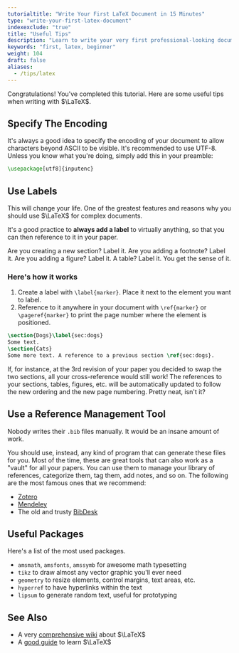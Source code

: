 ```yaml
---
tutorialtitle: "Write Your First LaTeX Document in 15 Minutes"
type: "write-your-first-latex-document"
indexexclude: "true"
title: "Useful Tips"
description: "Learn to write your very first professional-looking document with LaTeX."
keywords: "first, latex, beginner"
weight: 104
draft: false
aliases:
  - /tips/latex
---
```


Congratulations! You've completed this tutorial. Here are some useful tips when writing with $\LaTeX$.

## Specify The Encoding

It's always a good idea to specify the encoding of your document to allow characters beyond ASCII to be visible. It's recommended to use UTF-8. Unless you know what you're doing, simply add this in your preamble:

```latex
\usepackage[utf8]{inputenc}
```

## Use Labels

This will change your life. One of the greatest features and reasons why you should use $\LaTeX$ for complex documents.

It's a good practice to **always add a label** to virtually anything, so that you can then reference to it in your paper.

Are you creating a new section? Label it. Are you adding a footnote? Label it. Are you adding a figure? Label it. A table? Label it. You get the sense of it.

### Here's how it works

1. Create a label with `\label{marker}`. Place it next to the element you want to label.
2. Reference to it anywhere in your document with `\ref{marker}` or `\pageref{marker}` to print the page number where the element is positioned.

```latex
\section{Dogs}\label{sec:dogs}
Some text.
\section{Cats}
Some more text. A reference to a previous section \ref{sec:dogs}.
```

If, for instance, at the 3rd revision of your paper you decided to swap the two sections, all your cross-reference would still work! The references to your sections, tables, figures, etc. will be automatically updated to follow the new ordering and the new page numbering. Pretty neat, isn't it?

## Use a Reference Management Tool

Nobody writes their `.bib` files manually. It would be an insane amount of work.

You should use, instead, any kind of program that can generate these files for you. Most of the time, these are great tools that can also work as a "vault" for all your papers. You can use them to manage your library of references, categorize them, tag them, add notes, and so on. The following are the most famous ones that we recommend:

- [Zotero](https://www.zotero.org)
- [Mendeley](https://www.mendeley.com)
- The old and trusty [BibDesk](https://bibdesk.sourceforge.io)

## Useful Packages

Here's a list of the most used packages.

- `amsmath`, `amsfonts`, `amssymb` for awesome math typesetting
- `tikz` to draw almost any vector graphic you'll ever need
- `geometry` to resize elements, control margins, text areas, etc.
- `hyperref` to have hyperlinks within the text
- `lipsum` to generate random text, useful for prototyping

## See Also

- A very [comprehensive wiki](https://www.overleaf.com/learn/latex/Learn_LaTeX_in_30_minutes) about $\LaTeX$
- A [good guide](https://www.learnlatex.org) to learn $\LaTeX$

